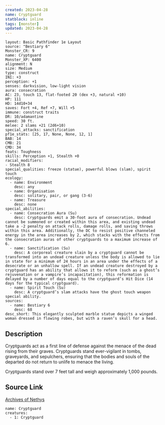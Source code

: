 ```yaml
---
created: 2023-04-28
name: Cryptguard
statblock: inline
tags: [monster]
updated: 2023-04-28
---
```

```statblock
layout: Basic Pathfinder 1e Layout
source: "Bestiary 6"
Monster_CR: 9
name: Cryptguard
Monster_XP: 6400
alignment: N
size: Medium
type: construct
INI: +3
perception: +1
senses: darkvision, low-light vision
aura: consecration
AC: 23, touch 13, flat-footed 20 (dex +3, natural +10)
HP: 111
HD: 14d10+34
saves: Fort +4, Ref +7, Will +5
immune: construct traits
DR: 10/adamantine
speed: 30 ft.
melee: 2 slams +21 (2d6+10)
special_attacks: sanctification
pf1e_stats: [25, 17, None, None, 12, 1]
BAB: 14
CMB: 21
CMD: 34
feats: Toughness
skills: Perception +1, Stealth +0
racial_modifiers:
- Stealth 8
special_qualities: freeze (statue), powerful blows (slam), spirit touch
ecology:
  - name: Environment
    desc: any
  - name: Organisation
    desc: solitary, pair, or gang (3-6)
  - name: Treasure
    desc: none
special_abilities:
  - name: Consecration Aura (Su)
    desc: Cryptguards emit a 30-foot aura of consecration. Undead cannot be summoned or created within this area, and existing undead take a -2 penalty on attack rolls, damage rolls, and saving throws within this area. Additionally, the DC to resist positive channeled energy in the area increases by 2, which stacks with the effects from the consecration auras of other cryptguards to a maximum increase of 6.
  - name: Sanctification (Su)
    desc: A corporeal creature slain by a cryptguard cannot be transformed into an undead creature unless the body is allowed to lie in state for a minimum of 24 hours in an area under the effects of a desecrate or an unhallow spell. If an undead creature destroyed by a cryptguard has an ability that allows it to reform (such as a ghost’s rejuvenation or a vampire’s incapacitation), this reformation is delayed by a number of days equal to the cryptguard’s Hit Dice (14 days for the typical cryptguard).
  - name: Spirit Touch (Su)
    desc: A cryptguard’s slam attacks have the ghost touch weapon special ability.
sources:
  - name: Bestiary 6
    desc: 68
desc_short: This elegantly sculpted marble statue depicts a winged woman dressed in flowing robes, but with a raven’s skull for a head.
```
## Description
Cryptguards act as a first line of defense against the menace of the dead rising from their graves. Cryptguards stand ever-vigilant in tombs, graveyards, and sepulchers, ensuring that the bodies and souls of the departed do not return to unlife to menace the living. 

Cryptguards stand over 7 feet tall and weigh approximately 1,000 pounds.
## Source Link
[Archives of Nethys](https://aonprd.com/MonsterDisplay.aspx?ItemName=Cryptguard)
```encounter-table
name: Cryptguard
creatures:
  - 1: Cryptguard
```
